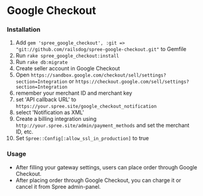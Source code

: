Google Checkout
==================

### Installation

1. Add `gem 'spree_google_checkout', :git => "git://github.com/railsdog/spree-google-checkout.git"` to Gemfile
1. Run `rake spree_google_checkout:install`
1. Run `rake db:migrate`
1. Create seller account in Google Checkout
1. Open `https://sandbox.google.com/checkout/sell/settings?section=Integration` 
or `https://checkout.google.com/sell/settings?section=Integration`
1. remember your merchant ID and merchant key
1. set 'API callback URL' to `https://your.spree.site/google_checkout_notification`
1. select 'Notification as XML'
1. Create a billing integration using `http://your.spree.site/admin/payment_methods` and set the merchant ID, etc.
1. Set `Spree::Config[:allow_ssl_in_production]` to true


### Usage

* After filling your gateway settings, users can place order through Google Checkout.
* After placing order through Google Checkout, you can charge it or cancel it from Spree admin-panel.
